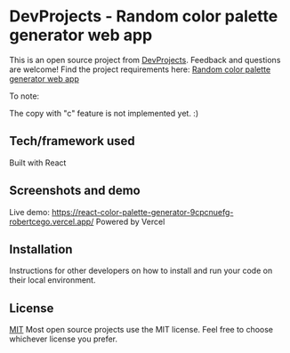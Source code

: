 # DevProjects - Random color palette generator web app

This is an open source project from [DevProjects](http://www.codementor.io/projects). Feedback and questions are welcome!
Find the project requirements here: [Random color palette generator web app](https://www.codementor.io/projects/web/random-color-palette-generator-web-app-ccdljvurh6)

To note:

The copy with "c" feature is not implemented yet. :)

## Tech/framework used

Built with React

## Screenshots and demo

Live demo: https://react-color-palette-generator-9cpcnuefg-robertcego.vercel.app/
Powered by Vercel

## Installation

Instructions for other developers on how to install and run your code on their local environment.

## License

[MIT](https://choosealicense.com/licenses/mit/)
Most open source projects use the MIT license. Feel free to choose whichever license you prefer.
